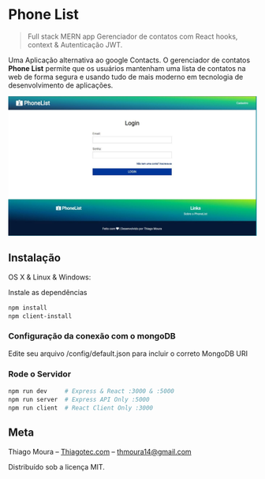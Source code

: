# Phone List
> Full stack MERN app Gerenciador de contatos com React hooks, context & Autenticação JWT.

Uma Aplicação alternativa ao google Contacts. O gerenciador de contatos **Phone List** permite que os usuários mantenham uma lista de contatos na web de forma segura e usando tudo de mais moderno em tecnologia de desenvolvimento de aplicações. 

![PhoneList app](./assets/phone-list.jpg)

## Instalação

OS X & Linux & Windows:

Instale as dependências

```bash
npm install
npm client-install
```

### Configuração da conexão com o mongoDB

Edite seu arquivo /config/default.json para incluir o correto MongoDB URI

### Rode o Servidor

```bash
npm run dev     # Express & React :3000 & :5000
npm run server  # Express API Only :5000
npm run client  # React Client Only :3000
```
## Meta

Thiago Moura – [Thiagotec.com](https://thiagotec.com) – thmoura14@gmail.com

Distribuído sob a licença MIT. 

<!-- Markdown link & img dfn's -->
[npm-image]: https://img.shields.io/npm/v/datadog-metrics.svg?style=flat-square
[npm-url]: https://npmjs.org/package/datadog-metrics
[npm-downloads]: https://img.shields.io/npm/dm/datadog-metrics.svg?style=flat-square
[travis-image]: https://img.shields.io/travis/dbader/node-datadog-metrics/master.svg?style=flat-square
[build-development]: https://img.shields.io/badge/Build-development-yellow
[wiki]: https://github.com/yourname/yourproject/wiki
